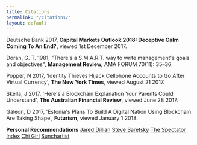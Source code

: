 ```yaml
---
title: Citations
permalink: "/citations/"
layout: default
---
```


Deutsche Bank 2017, **Capital Markets Outlook 2018: Deceptive Calm Coming To An End?,** viewed 1st December 2017.

Doran, G. T. 1981, "There's a S.M.A.R.T. way to write management's goals and objectives", **Management Review,** AMA FORUM 70(11): 35–36.

Popper, N 2017, 'Identity Thieves Hijack Cellphone Accounts to Go After Virtual Currency', **The New York Times**, viewed August 21 2017.

Skella, J 2017, 'Here's a Blockchain Explanation Your Parents Could Understand', **The Australian Financial Review**, viewed June 28 2017.

Galeon, D 2017, 'Estonia's Plans To Build A Digital Nation Using Blockchain Are Taking Shape', **Futurism**, viewed January 1 2018.

**Personal Recommendations**
[Jared Dillian](http://twitter.com/dailydirtnap) 
[Steve Saretsky](http://twitter.com/stevesaretsky) 
[The Spectator Index](http://twitter.com/spectatorindex) 
[Chi Girl](http://twitter.com/chigrl) 
[Sunchartist](http://twitter.com/sunchartist) 